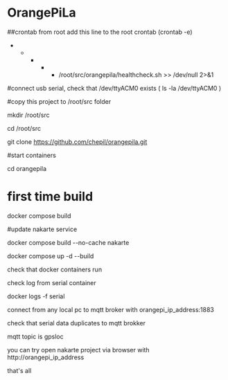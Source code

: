# OrangePiLa

##crontab from root
add this line to the root crontab (crontab -e)
* * * * * /root/src/orangepila/healthcheck.sh >> /dev/null 2>&1

#connect usb serial, check that /dev/ttyACM0 exists ( ls -la /dev/ttyACM0 )

#copy this project to /root/src folder

mkdir /root/src

cd /root/src

git clone https://github.com/chepil/orangepila.git

#start containers

cd orangepila

# first time build

docker compose build

#update nakarte service

docker compose build --no-cache nakarte


docker compose up -d --build

check that docker containers run

check log from serial container

docker logs -f serial

connect from any local pc to mqtt broker with orangepi_ip_address:1883

check that serial data duplicates to mqtt brokker

mqtt topic is gpsloc

you can try open nakarte project via browser with http://orangepi_ip_address

that's all

